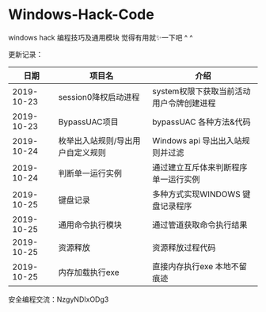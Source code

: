 # Windows-Hack-Code
 windows hack 编程技巧及通用模块  觉得有用就✨一下吧 ^ ^

 更新记录：

日期 | 项目名 |  介绍  
-|-|-
2019-10-23 | session0降权启动进程  | system权限下获取当前活动用户令牌创建进程 |
2019-10-23 | BypassUAC项目 | bypassUAC 各种方法&代码 |
2019-10-24 | 枚举出入站规则/导出用户自定义规则 | Windows api 导出出入站规则并过滤 |
2019-10-24 | 判断单一运行实例 | 通过建立互斥体来判断程序单一运行实例 |
2019-10-25 | 键盘记录 | 多种方式实现WINDOWS 键盘记录程序 |
2019-10-25 | 通用命令执行模块 | 通过管道获取命令执行结果 |
2019-10-25 | 资源释放 | 资源释放过程代码 |
2019-10-25 | 内存加载执行exe | 直接内存执行exe 本地不留痕迹 |


安全编程交流：NzgyNDIxODg3
